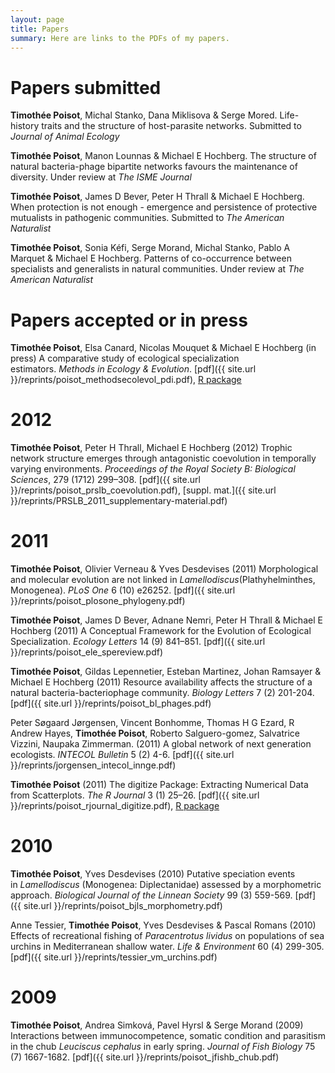 ```yaml
---
layout: page
title: Papers
summary: Here are links to the PDFs of my papers.
---
```


# Papers submitted

**Timothée Poisot**, Michal Stanko, Dana Miklisova & Serge Mored. Life-history traits and the structure of host-parasite networks. Submitted to *Journal of Animal Ecology*

**Timothée Poisot**, Manon Lounnas & Michael E Hochberg. The structure of natural bacteria-phage bipartite networks favours the maintenance of diversity. Under review at *The ISME Journal*

**Timothée Poisot**, James D Bever, Peter H Thrall & Michael E Hochberg. When protection is not enough - emergence and persistence of protective mutualists in pathogenic communities. Submitted to *The American Naturalist*

**Timothée Poisot**, Sonia Kéfi, Serge Morand, Michal Stanko, Pablo A Marquet & Michael E Hochberg. Patterns of co-occurrence between specialists and generalists in natural communities. Under review at *The American Naturalist*

# Papers accepted or in press

**Timothée Poisot**, Elsa Canard, Nicolas Mouquet & Michael E Hochberg (in press) A comparative study of ecological specialization estimators. *Methods in Ecology & Evolution*. [pdf]({{ site.url }}/reprints/poisot_methodsecolevol_pdi.pdf), [R package](https://r-forge.r-project.org/R/?group_id=593) 

# 2012

**Timothée Poisot**, Peter H Thrall, Michael E Hochberg (2012) Trophic network structure emerges through antagonistic coevolution in temporally varying environments. *Proceedings of the Royal Society B: Biological Sciences*, 279 (1712) 299–308. [pdf]({{ site.url }}/reprints/poisot_prslb_coevolution.pdf), [suppl. mat.]({{ site.url }}/reprints/PRSLB_2011_supplementary-material.pdf) 

# 2011

**Timothée Poisot**, Olivier Verneau & Yves Desdevises (2011) Morphological and molecular evolution are not linked in *Lamellodiscus*(Plathyhelminthes, Monogenea). *PLoS One* 6 (10) e26252. [pdf]({{ site.url }}/reprints/poisot_plosone_phylogeny.pdf)   

**Timothée Poisot**, James D Bever, Adnane Nemri, Peter H Thrall & Michael E Hochberg (2011) A Conceptual Framework for the Evolution of Ecological Specialization. *Ecology Letters* 14 (9) 841–851. [pdf]({{ site.url }}/reprints/poisot_ele_spereview.pdf)  

**Timothée Poisot**, Gildas Lepennetier, Esteban Martinez, Johan Ramsayer & Michael E Hochberg (2011) Resource availability affects the structure of a natural bacteria-bacteriophage community. *Biology Letters* 7 (2) 201-204. [pdf]({{ site.url }}/reprints/poisot_bl_phages.pdf)   

Peter Søgaard Jørgensen, Vincent Bonhomme, Thomas H G Ezard, R Andrew Hayes, **Timothée Poisot**, Roberto Salguero-gomez, Salvatrice Vizzini, Naupaka Zimmerman. (2011) A global network of next generation ecologists. *INTECOL Bulletin* 5 (2) 4-6. [pdf]({{ site.url }}/reprints/jorgensen_intecol_innge.pdf)

**Timothée Poisot** (2011) The digitize Package: Extracting Numerical Data from Scatterplots. *The R Journal* 3 (1) 25–26. [pdf]({{ site.url }}/reprints/poisot_rjournal_digitize.pdf), [R package](https://github.com/tpoisot/digitize)

# 2010

**Timothée Poisot**, Yves Desdevises (2010) Putative speciation events in *Lamellodiscus* (Monogenea: Diplectanidae) assessed by a morphometric approach. *Biological Journal of the Linnean Society* 99 (3) 559-569. [pdf]({{ site.url }}/reprints/poisot_bjls_morphometry.pdf)   

Anne Tessier, **Timothée Poisot**, Yves Desdevises & Pascal Romans (2010) Effects of recreational fishing of *Paracentrotus lividus* on populations of sea urchins in Mediterranean shallow water. *Life & Environment* 60 (4) 299-305. [pdf]({{ site.url }}/reprints/tessier_vm_urchins.pdf)

# 2009

**Timothée Poisot**, Andrea Simková, Pavel Hyrsl & Serge Morand (2009) Interactions between immunocompetence, somatic condition and parasitism in the chub *Leuciscus cephalus* in early spring. *Journal of Fish Biology* 75 (7) 1667-1682. [pdf]({{ site.url }}/reprints/poisot_jfishb_chub.pdf)
